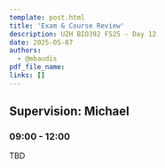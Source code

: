 ```yaml
---
template: post.html
title: 'Exam & Course Review'
description: UZH BIO392 FS25 - Day 12
date: 2025-05-07
authors:
  - @mbaudis
pdf_file_name: 
links: []
---
```


## Supervision: Michael
### 09:00 - 12:00

TBD

<!--more-->


